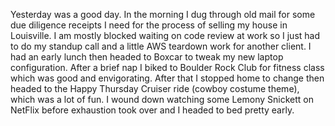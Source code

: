 Yesterday was a good day. In the morning I dug through old mail for some due diligence receipts I need for the process of selling my house in Louisville. I am mostly blocked waiting on code review at work so I just had to do my standup call and a little AWS teardown work for another client. I had an early lunch then headed to Boxcar to tweak my new laptop configuration. After a brief nap I biked to Boulder Rock Club for fitness class which was good and envigorating. After that I stopped home to change then headed to the Happy Thursday Cruiser ride (cowboy costume theme), which was a lot of fun. I wound down watching some Lemony Snickett on NetFlix before exhaustion took over and I headed to bed pretty early.
